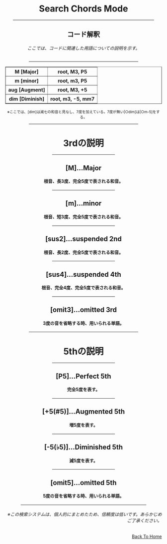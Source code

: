 <html lang="ja">
  <head>
    <meta charset="UTF-8">
  </head>
  <body>
    <div align="center">
      <h1>Search Chords Mode</h1>
      <hr size="2" width="90%" align="center" color="blue">
      <h2>コード解釈</h2>
      <h6>ここでは、コードに関連した用語についての説明を示す。</h6>
      <!-- -->
      <hr size="2" width="70%" align="center" color="grey">
      <table border="1">
        <tr>
          <th>M [Major]</th>
          <th>root, M3, P5</th>
        </tr>
        <tr>
          <th>m [minor]</th>
          <th>root, m3, P5</th>
        </tr>
        <tr>
          <th>aug [Augment]</th>
          <th>root, M3, +5</th>
        </tr>
        <tr>
          <th>dim [Diminish]</th>
          <th>root, m3, -5, mm7</th>
        </tr>
      </table>
      <small>※ここでは、[dim]は減七の和音と見なし、7度を加えている。7度が無い[○dim]は[○m-5]をする。</small>
      <!-- -->
      <hr size="2" width="70%" align="center" color="grey">    
      <h1>3rdの説明</h1>       
      <hr size="2" width="40%" align="center" color="grey">
      <h2>[M]…Major</h2>
      <h4>根音、長3度、完全5度で表される和音。</h4>
      <hr size="2" width="40%" align="center" color="grey">
      <h2>[m]…minor</h2>
      <h4>根音、短3度、完全5度で表される和音。</h4>
      <hr size="2" width="40%" align="center" color="grey">
      <h2>[sus2]…suspended 2nd</h2>
      <h4>根音、長2度、完全5度で表される和音。</h4>
      <hr size="2" width="40%" align="center" color="grey">
      <h2>[sus4]…suspended 4th</h2>
      <h4>根音、完全4度、完全5度で表される和音。</h4>
      <hr size="2" width="40%" align="center" color="grey">
      <h2>[omit3]…omitted 3rd</h2>
      <h4>3度の音を省略する時、用いられる単語。</h4>
      <!-- -->
      <hr size="2" width="70%" align="center" color="grey">
      <h1>5thの説明</h1>       
      <hr size="2" width="40%" align="center" color="grey">
      <h2>[P5]…Perfect 5th</h2>
      <h4>完全5度を表す。</h4>
      <hr size="2" width="40%" align="center" color="grey">
      <h2>[+5(#5)]…Augmented 5th</h2>
      <h4>増5度を表す。</h4>
      <hr size="2" width="40%" align="center" color="grey">
      <h2>[-5(♭5)]…Diminished 5th</h2>
      <h4>減5度を表す。</h4>
      <hr size="2" width="40%" align="center" color="grey">
      <h2>[omit5]…omitted 5th</h2>
      <h4>5度の音を省略する時、用いられる単語。</h4>
      <!-- -->
      <hr size="2" width="80%" align="center" color="orange">
      <h6 align="right">※この検索システムは、個人的にまとめたため、信頼度は低いです。あらかじめご了承ください。</h6>
    </div>
    <div align="right">
      <a href="https://takajo-soft08.github.io/SearchChord/" align="right">
        Back To Home
      </a>
    </div>
  </body>
</html>
